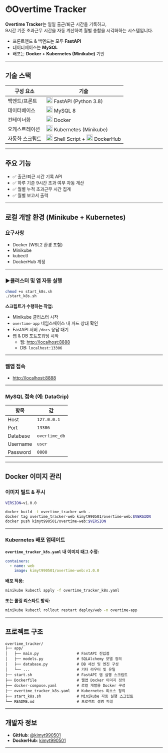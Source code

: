 # ⏱Overtime Tracker

**Overtime Tracker**는 일일 출근/퇴근 시간을 기록하고,  
9시간 기준 초과근무 시간을 자동 계산하여 월별 총합을 시각화하는 시스템입니다.

- 프론트엔드 & 백엔드는 모두 **FastAPI**
- 데이터베이스는 **MySQL**
- 배포는 **Docker + Kubernetes (Minikube)** 기반

---

## 기술 스택

| 구성 요소       | 기술 |
|----------------|-------|
| 백엔드/프론트   | <img src="https://cdn.jsdelivr.net/gh/devicons/devicon/icons/fastapi/fastapi-original.svg" height="20"> FastAPI (Python 3.8) |
| 데이터베이스    | <img src="https://img.icons8.com/color/48/000000/mysql-logo.png" height="20"> MySQL 8 |
| 컨테이너화      | <img src="https://img.icons8.com/color/48/000000/docker.png" height="20"> Docker |
| 오케스트레이션 | <img src="https://img.icons8.com/color/48/000000/kubernetes.png" height="20"> Kubernetes (Minikube) |
| 자동화 스크립트 | <img src="https://img.icons8.com/ios-filled/50/000000/console.png" height="20"> Shell Script + <img src="https://img.icons8.com/fluency/48/000000/docker.png" height="20"> DockerHub |

---

## 주요 기능

- ✅ 출근/퇴근 시간 기록 API
- ✅ 하루 기준 9시간 초과 여부 자동 계산
- ✅ 월별 누적 초과근무 시간 집계
- ✅ 월별 보고서 출력

---

## 로컬 개발 환경 (Minikube + Kubernetes)

### 요구사항

- Docker (WSL2 환경 포함)
- Minikube
- kubectl
- DockerHub 계정

---

### ▶클러스터 및 앱 자동 실행

```bash
chmod +x start_k8s.sh
./start_k8s.sh
```

**스크립트가 수행하는 작업:**

- Minikube 클러스터 시작  
- `overtime-app` 네임스페이스 내 파드 상태 확인  
- FastAPI 서버 `/docs` 응답 대기  
- 웹 & DB 포트포워딩 시작  
  - 웹: [http://localhost:8888](http://localhost:8888)  
  - DB: `localhost:13306`

---

### 웹앱 접속

- [http://localhost:8888](http://localhost:8888)

---

### MySQL 접속 (예: DataGrip)

| 항목      | 값              |
|-----------|-----------------|
| Host      | `127.0.0.1`     |
| Port      | `13306`         |
| Database  | `overtime_db`   |
| Username  | `user`          |
| Password  | `0000`          |

---

## Docker 이미지 관리

### 이미지 빌드 & 푸시

```bash
VERSION=v1.0.0

docker build -t overtime_tracker-web .
docker tag overtime_tracker-web kimyt990501/overtime-web:$VERSION
docker push kimyt990501/overtime-web:$VERSION
```

---

### Kubernetes 배포 업데이트

**`overtime_tracker_k8s.yaml` 내 이미지 태그 수정:**

```yaml
containers:
  - name: web
    image: kimyt990501/overtime-web:v1.0.0
```

**배포 적용:**

```bash
minikube kubectl apply -f overtime_tracker_k8s.yaml
```

**또는 롤링 리스타트 방식:**

```bash
minikube kubectl rollout restart deploy/web -n overtime-app
```

---

## 프로젝트 구조

```text
overtime_tracker/
├── app/
│   ├── main.py                 # FastAPI 진입점
│   ├── models.py               # SQLAlchemy 모델 정의
│   ├── database.py             # DB 세션 및 엔진 구성
│   └── ...                     # 기타 라우터 및 유틸
├── start.sh                    # FastAPI 앱 실행 스크립트
├── Dockerfile                  # 웹앱 Docker 이미지 정의
├── docker-compose.yaml         # 로컬 개발용 Docker 구성
├── overtime_tracker_k8s.yaml   # Kubernetes 리소스 정의
├── start_k8s.sh                # Minikube 자동 실행 스크립트
└── README.md                   # 프로젝트 설명 파일  
```

---

## 개발자 정보

- **GitHub**: [@kimyt990501](https://github.com/kimyt990501)
- **DockerHub**: [kimyt990501](https://hub.docker.com/u/kimyt990501)

---